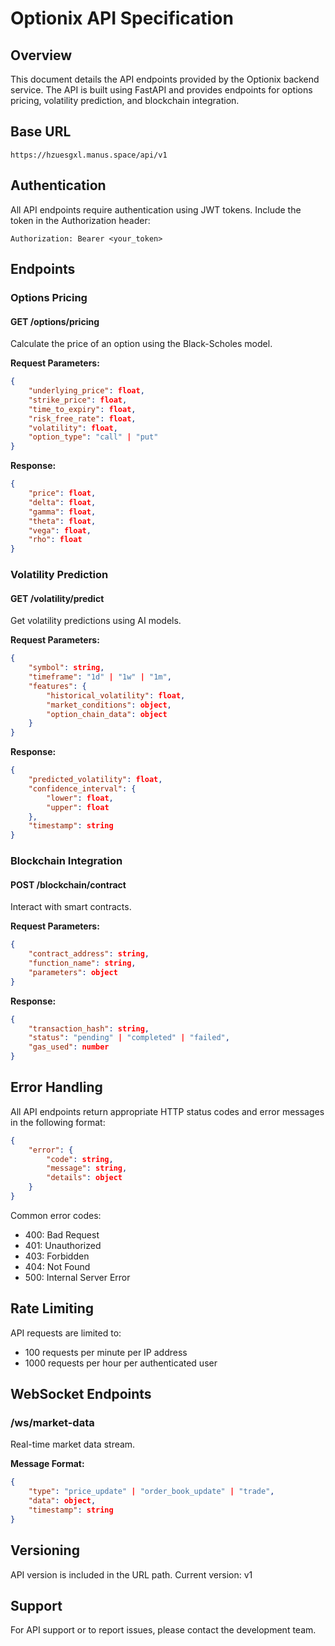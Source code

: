 # Optionix API Specification

## Overview
This document details the API endpoints provided by the Optionix backend service. The API is built using FastAPI and provides endpoints for options pricing, volatility prediction, and blockchain integration.

## Base URL
```
https://hzuesgxl.manus.space/api/v1
```

## Authentication
All API endpoints require authentication using JWT tokens. Include the token in the Authorization header:
```
Authorization: Bearer <your_token>
```

## Endpoints

### Options Pricing

#### GET /options/pricing
Calculate the price of an option using the Black-Scholes model.

**Request Parameters:**
```json
{
    "underlying_price": float,
    "strike_price": float,
    "time_to_expiry": float,
    "risk_free_rate": float,
    "volatility": float,
    "option_type": "call" | "put"
}
```

**Response:**
```json
{
    "price": float,
    "delta": float,
    "gamma": float,
    "theta": float,
    "vega": float,
    "rho": float
}
```

### Volatility Prediction

#### GET /volatility/predict
Get volatility predictions using AI models.

**Request Parameters:**
```json
{
    "symbol": string,
    "timeframe": "1d" | "1w" | "1m",
    "features": {
        "historical_volatility": float,
        "market_conditions": object,
        "option_chain_data": object
    }
}
```

**Response:**
```json
{
    "predicted_volatility": float,
    "confidence_interval": {
        "lower": float,
        "upper": float
    },
    "timestamp": string
}
```

### Blockchain Integration

#### POST /blockchain/contract
Interact with smart contracts.

**Request Parameters:**
```json
{
    "contract_address": string,
    "function_name": string,
    "parameters": object
}
```

**Response:**
```json
{
    "transaction_hash": string,
    "status": "pending" | "completed" | "failed",
    "gas_used": number
}
```

## Error Handling

All API endpoints return appropriate HTTP status codes and error messages in the following format:

```json
{
    "error": {
        "code": string,
        "message": string,
        "details": object
    }
}
```

Common error codes:
- 400: Bad Request
- 401: Unauthorized
- 403: Forbidden
- 404: Not Found
- 500: Internal Server Error

## Rate Limiting
API requests are limited to:
- 100 requests per minute per IP address
- 1000 requests per hour per authenticated user

## WebSocket Endpoints

### /ws/market-data
Real-time market data stream.

**Message Format:**
```json
{
    "type": "price_update" | "order_book_update" | "trade",
    "data": object,
    "timestamp": string
}
```

## Versioning
API version is included in the URL path. Current version: v1

## Support
For API support or to report issues, please contact the development team.
